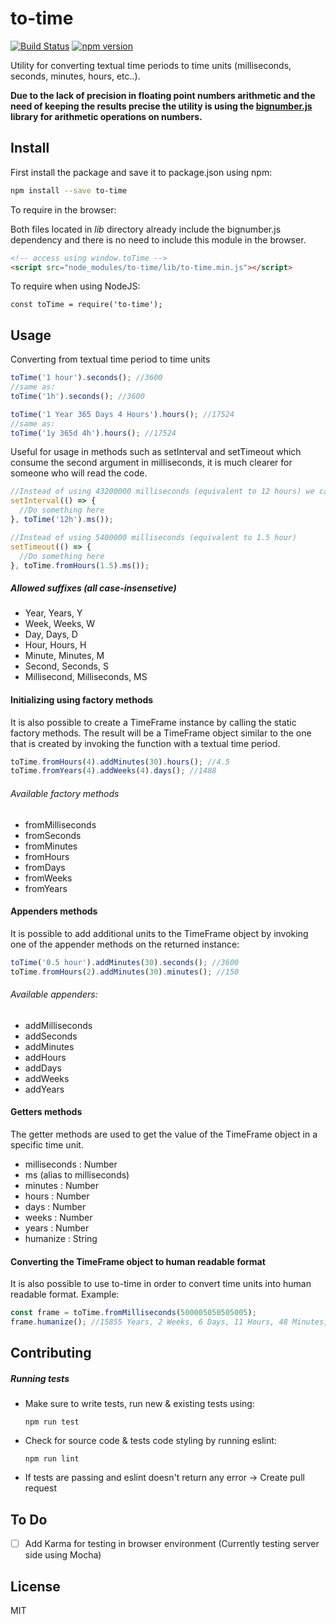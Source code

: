 # to-time
[![Build Status](https://travis-ci.org/hafuta/to-time.svg?branch=master)](https://travis-ci.org/hafuta/to-time) [![npm version](https://badge.fury.io/js/to-time.svg)](https://badge.fury.io/js/to-time)

Utility for converting textual time periods to time units (milliseconds, seconds, minutes, hours, etc..).

**Due to the lack of precision in floating point numbers arithmetic and the need of keeping the results precise the utility is using the [bignumber.js](https://github.com/MikeMcl/bignumber.js/) library for arithmetic operations on numbers.**

## Install

First install the package and save it to package.json using npm:
```sh
npm install --save to-time
```

To require in the browser:

Both files located in _lib_ directory already include the bignumber.js dependency and there is no need to include this module in the browser.
```html
<!-- access using window.toTime -->
<script src="node_modules/to-time/lib/to-time.min.js"></script>
```

To require when using NodeJS:
```node
const toTime = require('to-time');
```

## Usage
Converting from textual time period to time units

```javascript
toTime('1 hour').seconds(); //3600
//same as:
toTime('1h').seconds(); //3600

toTime('1 Year 365 Days 4 Hours').hours(); //17524
//same as:
toTime('1y 365d 4h').hours(); //17524
```

Useful for usage in methods such as setInterval and setTimeout which consume the second argument in milliseconds, it is much clearer for someone who will read the code.
```javascript
//Instead of using 43200000 milliseconds (equivalent to 12 hours) we can do the following
setInterval(() => {
  //Do something here
}, toTime('12h').ms());

//Instead of using 5400000 milliseconds (equivalent to 1.5 hour)
setTimeout(() => {
  //Do something here
}, toTime.fromHours(1.5).ms());
```

##### Allowed suffixes (all case-insensetive)

* Year, Years, Y
* Week, Weeks, W
* Day, Days, D
* Hour, Hours, H
* Minute, Minutes, M
* Second, Seconds, S
* Millisecond, Milliseconds, MS


#### Initializing using factory methods
It is also possible to create a TimeFrame instance by calling the static factory methods.
The result will be a TimeFrame object similar to the one that is created by invoking the function with a textual time period.
```javascript
toTime.fromHours(4).addMinutes(30).hours(); //4.5
toTime.fromYears(4).addWeeks(4).days(); //1488
```
###### Available factory methods
* fromMilliseconds
* fromSeconds
* fromMinutes
* fromHours
* fromDays
* fromWeeks
* fromYears


#### Appenders methods
It is possible to add additional units to the TimeFrame object by invoking one of the appender methods on the returned instance:

```javascript
toTime('0.5 hour').addMinutes(30).seconds(); //3600
toTime.fromHours(2).addMinutes(30).minutes(); //150
```

###### Available appenders:
* addMilliseconds
* addSeconds
* addMinutes
* addHours
* addDays
* addWeeks
* addYears

#### Getters methods
The getter methods are used to get the value of the TimeFrame object in a specific time unit.
* milliseconds : Number
* ms (alias to milliseconds)
* minutes : Number
* hours : Number
* days : Number
* weeks : Number
* years : Number
* humanize : String

#### Converting the TimeFrame object to human readable format
It is also possible to use to-time in order to convert time units into human readable format.
Example:
```javascript
const frame = toTime.fromMilliseconds(500005050505005);
frame.humanize(); //15855 Years, 2 Weeks, 6 Days, 11 Hours, 48 Minutes, 25 Seconds, 5 Milliseconds
```

## Contributing

##### Running tests

* Make sure to write tests, run new & existing tests using:
  ```shell
  npm run test
  ```
  
* Check for source code & tests code styling by running eslint:
  ```shell
  npm run lint
  ```

* If tests are passing and eslint doesn't return any error -> Create pull request

## To Do
- [ ]  Add Karma for testing in browser environment (Currently testing server side using Mocha)


## License
MIT
